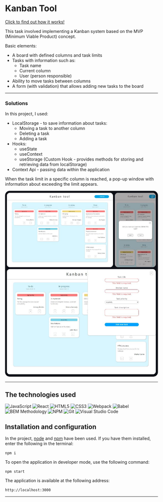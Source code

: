 # Kanban Tool

[Click to find out how it works!](https://sadkowa.github.io/KanbanTool/)

This task involved implementing a Kanban system based on the MVP (Minimum Viable Product) concept.

Basic elements:

- A board with defined columns and task limits
- Tasks with information such as:
    - Task name
    - Current column
    - User (person responsible)
- Ability to move tasks between columns
- A form (with validation) that allows adding new tasks to the board

---

### Solutions

In this project, I used:

- LocalStorage - to save information about tasks:
    - Moving a task to another column
    - Deleting a task
    - Adding a task
- Hooks:
    - useState
    - useContext
    - useStorage (Custom Hook - provides methods for storing and retrieving data from localStorage)
- Context Api - passing data within the application

When the task limit in a specific column is reached, a pop-up window with information about exceeding the limit appears.

<img style="border-radius: 15px;" src="./src/assets/Capture.JPG"/>

<!-- <div style="display: flex; flex-wrap: wrap; gap: 10px; border:1px solid black; justify-content: center; border-radius:15px">
    <img style="border-radius: 15px; height: 380px" src="./src/assets/Capture - desktop.JPG"/>
    <img style=" border-radius: 15px;height: 380px" src="./src/assets/Capture - mobile.JPG"/>
    <img style=" border-radius: 15px;width: 90%; height: auto" src="./src/assets/Capture - form.JPG"/>
</div> -->

---

## The technologies used

![JavaScript](https://img.shields.io/badge/JavaScript-323330?style=for-the-badge&logo=javascript&logoColor=F7DF1E)
![React](https://img.shields.io/badge/React-20232A?style=for-the-badge&logo=react&logoColor=61DAFB)
![HTML5](https://img.shields.io/badge/HTML5-E34F26?style=for-the-badge&logo=html5&logoColor=white)
![CSS3](https://img.shields.io/badge/CSS3-1572B6?style=for-the-badge&logo=css3&logoColor=white)
![Webpack](https://img.shields.io/badge/Webpack-8DD6F9?style=for-the-badge&logo=Webpack&logoColor=white)
![Babel](https://img.shields.io/badge/Babel-F9DC3E?style=for-the-badge&logo=babel&logoColor=white)
![BEM Methodology](https://img.shields.io/badge/BEM%20Methodology-29BDfD?style=for-the-badge&logo=BEM&logoColor=white)
![NPM](https://img.shields.io/badge/NPM-CB3837?style=for-the-badge&logo=npm&logoColor=white)
![Git](https://img.shields.io/badge/GIT-ADB188?style=for-the-badge&logo=git&logoColor=white)
![Visual Studio Code](https://img.shields.io/badge/-Visual%20Studio%20Code-0A1A2F?style=for-the-badge&logo=visual-studio-code&logoColor=007ACC)

## Installation and configuration

In the project, [node](https://nodejs.org/en/) and [npm](https://www.npmjs.com/) have been used. If you have them installed, enter the following in the terminal:

````
npm i
````

To open the application in developer mode, use the following command:

````
npm start
````


The application is available at the following address: 

````
http://localhost:3000
`````

---